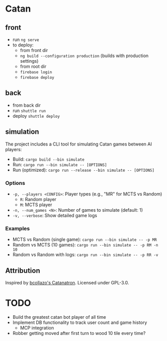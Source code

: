 # Catan

## front

- run `ng serve`
- to deploy:
  - from front dir
  - `ng build --configuration production` (builds with production settings)
  - from root dir
  - `firebase login`
  - `firebase deploy`

## back

- from back dir
- run `shuttle run`
- deploy `shuttle deploy`

## simulation

The project includes a CLI tool for simulating Catan games between AI players:

- Build: `cargo build --bin simulate`
- Run: `cargo run --bin simulate -- [OPTIONS]`
- Run (optimized): `cargo run --release --bin simulate -- [OPTIONS]`

### Options

- `-p, --players <CONFIG>`: Player types (e.g., "MR" for MCTS vs Random)
  - `R`: Random player
  - `M`: MCTS player
- `-n, --num_games <N>`: Number of games to simulate (default: 1)
- `-v, --verbose`: Show detailed game logs

### Examples

- MCTS vs Random (single game): `cargo run --bin simulate -- -p MR`
- Random vs MCTS (10 games): `cargo run --bin simulate -- -p RM -n 10`
- Random vs Random with logs: `cargo run --bin simulate -- -p RR -v`

## Attribution

Inspired by [bcollazo's Catanatron](https://github.com/bcollazo/catanatron). Licensed under GPL-3.0.


# TODO
- Build the greatest catan bot player of all time
- Implement DB functionality to track user count and game history
  - MCP integration
- Robber getting moved after first turn to wood 10 tile every time?
